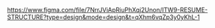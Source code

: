 https://www.figma.com/file/7NrrJViApRiuPhXqj2Unon/ITW9-RESUME-STRUCTURE?type=design&mode=design&t=qXhm6vqZp3y0yKhL-1
